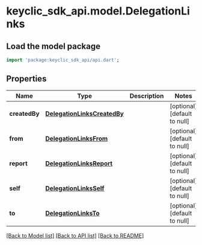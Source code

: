 # keyclic_sdk_api.model.DelegationLinks

## Load the model package
```dart
import 'package:keyclic_sdk_api/api.dart';
```

## Properties
Name | Type | Description | Notes
------------ | ------------- | ------------- | -------------
**createdBy** | [**DelegationLinksCreatedBy**](DelegationLinksCreatedBy.md) |  | [optional] [default to null]
**from** | [**DelegationLinksFrom**](DelegationLinksFrom.md) |  | [optional] [default to null]
**report** | [**DelegationLinksReport**](DelegationLinksReport.md) |  | [optional] [default to null]
**self** | [**DelegationLinksSelf**](DelegationLinksSelf.md) |  | [optional] [default to null]
**to** | [**DelegationLinksTo**](DelegationLinksTo.md) |  | [optional] [default to null]

[[Back to Model list]](../README.md#documentation-for-models) [[Back to API list]](../README.md#documentation-for-api-endpoints) [[Back to README]](../README.md)


